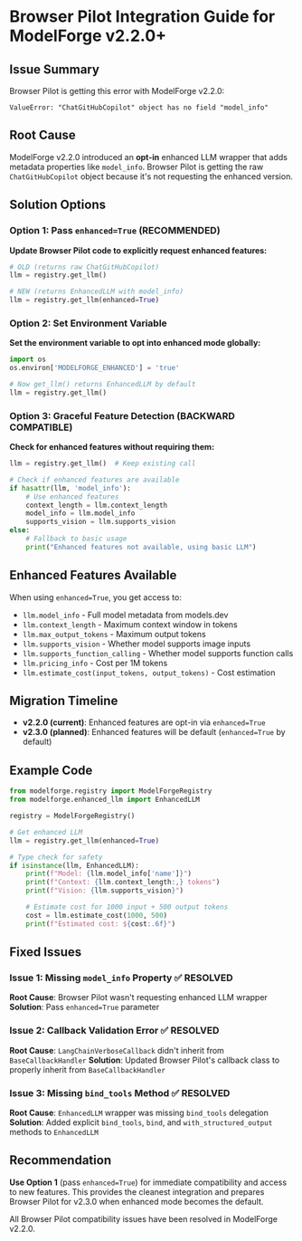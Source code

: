 # Browser Pilot Integration Guide for ModelForge v2.2.0+

## Issue Summary

Browser Pilot is getting this error with ModelForge v2.2.0:
```
ValueError: "ChatGitHubCopilot" object has no field "model_info"
```

## Root Cause

ModelForge v2.2.0 introduced an **opt-in** enhanced LLM wrapper that adds metadata properties like `model_info`. Browser Pilot is getting the raw `ChatGitHubCopilot` object because it's not requesting the enhanced version.

## Solution Options

### Option 1: Pass `enhanced=True` (RECOMMENDED)

**Update Browser Pilot code to explicitly request enhanced features:**

```python
# OLD (returns raw ChatGitHubCopilot)
llm = registry.get_llm()

# NEW (returns EnhancedLLM with model_info)
llm = registry.get_llm(enhanced=True)
```

### Option 2: Set Environment Variable

**Set the environment variable to opt into enhanced mode globally:**

```python
import os
os.environ['MODELFORGE_ENHANCED'] = 'true'

# Now get_llm() returns EnhancedLLM by default
llm = registry.get_llm()
```

### Option 3: Graceful Feature Detection (BACKWARD COMPATIBLE)

**Check for enhanced features without requiring them:**

```python
llm = registry.get_llm()  # Keep existing call

# Check if enhanced features are available
if hasattr(llm, 'model_info'):
    # Use enhanced features
    context_length = llm.context_length
    model_info = llm.model_info
    supports_vision = llm.supports_vision
else:
    # Fallback to basic usage
    print("Enhanced features not available, using basic LLM")
```

## Enhanced Features Available

When using `enhanced=True`, you get access to:

- `llm.model_info` - Full model metadata from models.dev
- `llm.context_length` - Maximum context window in tokens
- `llm.max_output_tokens` - Maximum output tokens
- `llm.supports_vision` - Whether model supports image inputs
- `llm.supports_function_calling` - Whether model supports function calls
- `llm.pricing_info` - Cost per 1M tokens
- `llm.estimate_cost(input_tokens, output_tokens)` - Cost estimation

## Migration Timeline

- **v2.2.0 (current)**: Enhanced features are opt-in via `enhanced=True`
- **v2.3.0 (planned)**: Enhanced features will be default (`enhanced=True` by default)

## Example Code

```python
from modelforge.registry import ModelForgeRegistry
from modelforge.enhanced_llm import EnhancedLLM

registry = ModelForgeRegistry()

# Get enhanced LLM
llm = registry.get_llm(enhanced=True)

# Type check for safety
if isinstance(llm, EnhancedLLM):
    print(f"Model: {llm.model_info['name']}")
    print(f"Context: {llm.context_length:,} tokens")
    print(f"Vision: {llm.supports_vision}")

    # Estimate cost for 1000 input + 500 output tokens
    cost = llm.estimate_cost(1000, 500)
    print(f"Estimated cost: ${cost:.6f}")
```

## Fixed Issues

### Issue 1: Missing `model_info` Property ✅ RESOLVED
**Root Cause**: Browser Pilot wasn't requesting enhanced LLM wrapper
**Solution**: Pass `enhanced=True` parameter

### Issue 2: Callback Validation Error ✅ RESOLVED
**Root Cause**: `LangChainVerboseCallback` didn't inherit from `BaseCallbackHandler`
**Solution**: Updated Browser Pilot's callback class to properly inherit from `BaseCallbackHandler`

### Issue 3: Missing `bind_tools` Method ✅ RESOLVED
**Root Cause**: `EnhancedLLM` wrapper was missing `bind_tools` delegation
**Solution**: Added explicit `bind_tools`, `bind`, and `with_structured_output` methods to `EnhancedLLM`

## Recommendation

**Use Option 1** (pass `enhanced=True`) for immediate compatibility and access to new features. This provides the cleanest integration and prepares Browser Pilot for v2.3.0 when enhanced mode becomes the default.

All Browser Pilot compatibility issues have been resolved in ModelForge v2.2.0.
